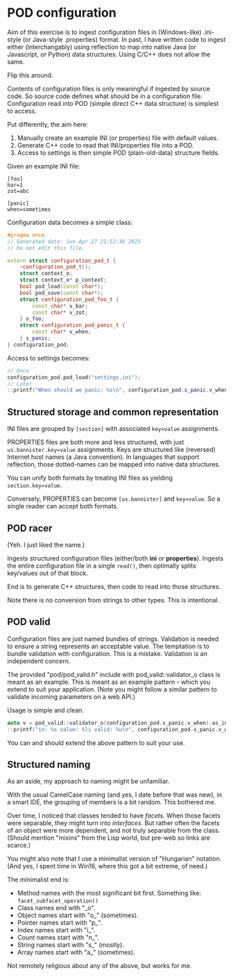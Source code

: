 # POD configuration
Aim of this exercise is to ingest configuration files in (Windows-like) .ini-style (or Java-style .properties) format.
In past, I have written code to ingest either (interchangably) using reflection to map into native Java (or Javascript, or Python) data structures. 
Using C/C++ does not allow the same.

Flip this around.

Contents of configuration files is only meaningful if ingested by source code.
So source code defines what should be in a configuration file.
Configuration read into POD (simple direct C++ data structure) is simplest to access.

Put differently, the aim here: 
1.  Manually create an example INI (or properties) file with default values.
2.  Generate C++ code to read that INI/properties file into a POD.
3.  Access to settings is then simple POD (plain-old-data) structure fields.

Given an example INI file:
```
[foo]
bar=1 
zot=abc

[panic]
when=sometimes
```

Configuration data becomes a simple class:
```C++
#pragma once
// Generated date: Sun Apr 27 21:52:36 2025
// Do not edit this file.

extern struct configuration_pod_t {
    ~configuration_pod_t();
    struct context_o;
    struct context_o* p_context;
    bool pod_load(const char*);
    bool pod_save(const char*);
    struct configuration_pod_foo_t {
        const char* v_bar;
        const char* v_zot;
    } s_foo;
    struct configuration_pod_panic_t {
        const char* v_when;
    } s_panic;
} configuration_pod;
```

Access to settings becomes:
```C++
// Once
configuration_pod.pod_load("settings.ini");
// Later
::printf("When should we panic: %s\n", configuration_pod.s_panic.v_when);
```

## Structured storage and common representation
INI files are grouped by ``[section]`` with associated ``key=value`` assignments.

PROPERTIES files are both more and less structured, with just ``us.bannister.key=value`` assignments.
Keys are structured like (reversed) Internet host names (a Java convention).
In languages that support reflection, those dotted-names can be mapped into native data structures.

You can unify both formats by treating INI files as yielding ``section.key=value``.

Conversely, PROPERTIES can become ``[us.bannister]`` and ``key=value``.
So a single reader can accept both formats.


## POD racer
(Yeh. I just liked the name.)

Ingests structured configuration files (either/both **ini** or **properties**).
Ingests the entire configuration file in a single ``read()``,
then optimally splits key/values out of that block.

End is to generate C++ structures, then code to read into those structures.

Note there is no conversion from strings to other types. 
This is intentional.


## POD valid

Configuration files are just named bundles of strings.
Validation is needed to ensure a string represents an acceptable value.
The temptation is to bundle validation with configuration.
This is a mistake. Validation is an independent concern.

The provided "pod/pod_valid.h" include with pod_valid::validator_o class is meant as an example.
This is meant as an example pattern - which you extend to suit your application.
(Note you might follow a similar pattern to validate incoming parameters on a web API.)

Usage is simple and clean.
```C
auto v = pod_valid::validator_o(configuration_pod.s_panic.v_when).as_integer().in_range(1, 10).limit_range(2, 6);
::printf("in: %s value: %li valid: %u\n", configuration_pod.s_panic.v_when, v.value, v.valid);
```
You can and should extend the above pattern to suit your use.


## Structured naming
As an aside, my approach to naming might be unfamiliar.

With the usual CamelCase naming (and yes, I date before that was new), 
in a smart IDE, the grouping of members is a bit random.
This bothered me.

Over time, I noticed that classes tended to have *facets*.
When those facets were separable, they might turn into *interfaces*.
But rather often the facets of an object were more dependent, and not truly separable from the class.
(Should mention "mixins" from the Lisp world, but pre-web so links are scarce.)

You might also note that I use a minimalist version of "Hungarian" notation.
(And yes, I spent time in Win16, where this got a bit extreme, of need.)

The minimalist end is:
* Method names with the most significant bit first. Something like: ```facet_subfacet_operation()```
* Class names end with "_o".
* Object names start with "o_" (sometimes).
* Pointer names start with "p_".
* Index names start with "i_".
* Count names start with "n_".
* String names start with "s_" (mostly).
* Array names start with "a_" (sometimes).

Not remotely religious about any of the above, but works for me.
